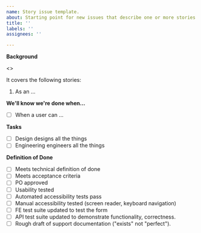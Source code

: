 ```yaml
---
name: Story issue template.
about: Starting point for new issues that describe one or more stories.
title: ''
labels: ''
assignees: ''

---
```


**Background**

<<background>>

It covers the following stories:

1. As an ...

**We'll know we're done when...**
- [ ] When a user can ...
  
**Tasks**
- [ ] Design designs all the things
- [ ] Engineering engineers all the things

**Definition of Done**

- [ ] Meets technical definition of done
- [ ] Meets acceptance criteria
- [ ] PO approved
- [ ] Usability tested
- [ ] Automated accessibility tests pass
- [ ] Manual accessibility tested (screen reader, keyboard navigation)
- [ ] FE test suite updated to test the form
- [ ] API test suite updated to demonstrate functionality, correctness.
- [ ] Rough draft of support documentation ("exists" not "perfect").
